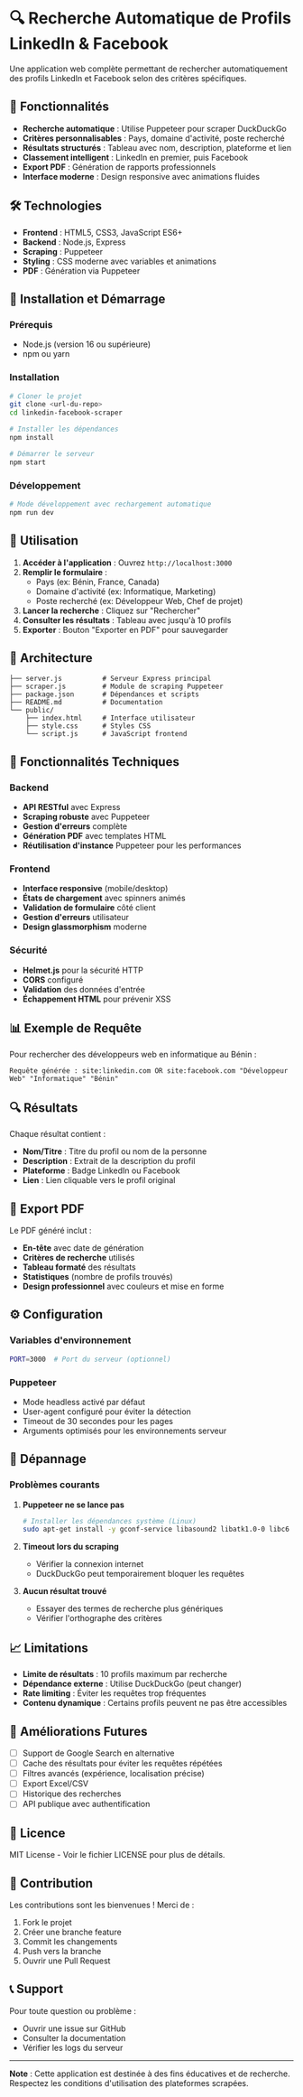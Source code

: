 # 🔍 Recherche Automatique de Profils LinkedIn & Facebook

Une application web complète permettant de rechercher automatiquement des profils LinkedIn et Facebook selon des critères spécifiques.

## 🎯 Fonctionnalités

- **Recherche automatique** : Utilise Puppeteer pour scraper DuckDuckGo
- **Critères personnalisables** : Pays, domaine d'activité, poste recherché
- **Résultats structurés** : Tableau avec nom, description, plateforme et lien
- **Classement intelligent** : LinkedIn en premier, puis Facebook
- **Export PDF** : Génération de rapports professionnels
- **Interface moderne** : Design responsive avec animations fluides

## 🛠️ Technologies

- **Frontend** : HTML5, CSS3, JavaScript ES6+
- **Backend** : Node.js, Express
- **Scraping** : Puppeteer
- **Styling** : CSS moderne avec variables et animations
- **PDF** : Génération via Puppeteer

## 🚀 Installation et Démarrage

### Prérequis
- Node.js (version 16 ou supérieure)
- npm ou yarn

### Installation
```bash
# Cloner le projet
git clone <url-du-repo>
cd linkedin-facebook-scraper

# Installer les dépendances
npm install

# Démarrer le serveur
npm start
```

### Développement
```bash
# Mode développement avec rechargement automatique
npm run dev
```

## 📖 Utilisation

1. **Accéder à l'application** : Ouvrez `http://localhost:3000`
2. **Remplir le formulaire** :
   - Pays (ex: Bénin, France, Canada)
   - Domaine d'activité (ex: Informatique, Marketing)
   - Poste recherché (ex: Développeur Web, Chef de projet)
3. **Lancer la recherche** : Cliquez sur "Rechercher"
4. **Consulter les résultats** : Tableau avec jusqu'à 10 profils
5. **Exporter** : Bouton "Exporter en PDF" pour sauvegarder

## 🔧 Architecture

```
├── server.js          # Serveur Express principal
├── scraper.js         # Module de scraping Puppeteer
├── package.json       # Dépendances et scripts
├── README.md          # Documentation
└── public/
    ├── index.html     # Interface utilisateur
    ├── style.css      # Styles CSS
    └── script.js      # JavaScript frontend
```

## 🎨 Fonctionnalités Techniques

### Backend
- **API RESTful** avec Express
- **Scraping robuste** avec Puppeteer
- **Gestion d'erreurs** complète
- **Génération PDF** avec templates HTML
- **Réutilisation d'instance** Puppeteer pour les performances

### Frontend
- **Interface responsive** (mobile/desktop)
- **États de chargement** avec spinners animés
- **Validation de formulaire** côté client
- **Gestion d'erreurs** utilisateur
- **Design glassmorphism** moderne

### Sécurité
- **Helmet.js** pour la sécurité HTTP
- **CORS** configuré
- **Validation** des données d'entrée
- **Échappement HTML** pour prévenir XSS

## 📊 Exemple de Requête

Pour rechercher des développeurs web en informatique au Bénin :
```
Requête générée : site:linkedin.com OR site:facebook.com "Développeur Web" "Informatique" "Bénin"
```

## 🔍 Résultats

Chaque résultat contient :
- **Nom/Titre** : Titre du profil ou nom de la personne
- **Description** : Extrait de la description du profil
- **Plateforme** : Badge LinkedIn ou Facebook
- **Lien** : Lien cliquable vers le profil original

## 📄 Export PDF

Le PDF généré inclut :
- **En-tête** avec date de génération
- **Critères de recherche** utilisés
- **Tableau formaté** des résultats
- **Statistiques** (nombre de profils trouvés)
- **Design professionnel** avec couleurs et mise en forme

## ⚙️ Configuration

### Variables d'environnement
```bash
PORT=3000  # Port du serveur (optionnel)
```

### Puppeteer
- Mode headless activé par défaut
- User-agent configuré pour éviter la détection
- Timeout de 30 secondes pour les pages
- Arguments optimisés pour les environnements serveur

## 🐛 Dépannage

### Problèmes courants

1. **Puppeteer ne se lance pas**
   ```bash
   # Installer les dépendances système (Linux)
   sudo apt-get install -y gconf-service libasound2 libatk1.0-0 libc6 libcairo2
   ```

2. **Timeout lors du scraping**
   - Vérifier la connexion internet
   - DuckDuckGo peut temporairement bloquer les requêtes

3. **Aucun résultat trouvé**
   - Essayer des termes de recherche plus génériques
   - Vérifier l'orthographe des critères

## 📈 Limitations

- **Limite de résultats** : 10 profils maximum par recherche
- **Dépendance externe** : Utilise DuckDuckGo (peut changer)
- **Rate limiting** : Éviter les requêtes trop fréquentes
- **Contenu dynamique** : Certains profils peuvent ne pas être accessibles

## 🔄 Améliorations Futures

- [ ] Support de Google Search en alternative
- [ ] Cache des résultats pour éviter les requêtes répétées
- [ ] Filtres avancés (expérience, localisation précise)
- [ ] Export Excel/CSV
- [ ] Historique des recherches
- [ ] API publique avec authentification

## 📝 Licence

MIT License - Voir le fichier LICENSE pour plus de détails.

## 🤝 Contribution

Les contributions sont les bienvenues ! Merci de :
1. Fork le projet
2. Créer une branche feature
3. Commit les changements
4. Push vers la branche
5. Ouvrir une Pull Request

## 📞 Support

Pour toute question ou problème :
- Ouvrir une issue sur GitHub
- Consulter la documentation
- Vérifier les logs du serveur

---

**Note** : Cette application est destinée à des fins éducatives et de recherche. Respectez les conditions d'utilisation des plateformes scrapées.